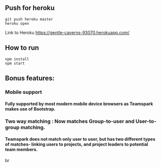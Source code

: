 ## Push for heroku
```
git push heroku master
heroku open
```
Link to Heroku
https://gentle-caverns-93070.herokuapp.com/
## How to run
```
npm install
npm start
```

## Bonus features:

### Mobile support
#### Fully supported by most modern mobile device browsers as Teamspark makes use of Bootstrap.

### Two way matching : Now matches Group-to-user and User-to-group matching.
#### Teamspark does not match only user to user, but has two different types of matches- linking users to projects, and project leaders to potential team members.
br
